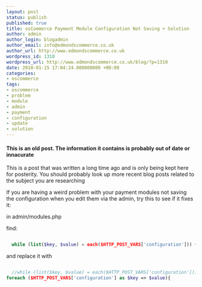 ```yaml
---
layout: post
status: publish
published: true
title: osCommerce Payment Module Configuration Not Saving + Solution
author: admin
author_login: blogadmin
author_email: info@edmondscommerce.co.uk
author_url: http://www.edmondscommerce.co.uk
wordpress_id: 1310
wordpress_url: http://www.edmondscommerce.co.uk/blog/?p=1310
date: 2010-01-15 17:04:24.000000000 +00:00
categories:
- oscommerce
tags:
- oscommerce
- problem
- module
- admin
- payment
- configuration
- update
- solution
---
```

<div class="oldpost"><h4>This is an old post. The information it contains is probably out of date or innacurate</h4>
<p>
This is a post that was written a long time ago and is only being kept here for posterity.
You should probably look up more recent blog posts related to the subject you are researching
</p>
</div>
If you are having a weird problem with your payment modules not saving the configuration when you edit them via the admin, try this to see if it fixes it:

in admin/modules.php

find:
```php

  while (list($key, $value) = each($HTTP_POST_VARS['configuration'])) {

```

and replace it with 

```php

  //while (list($key, $value) = each($HTTP_POST_VARS['configuration'])) {
foreach ($HTTP_POST_VARS['configuration'] as $key => $value){

```
